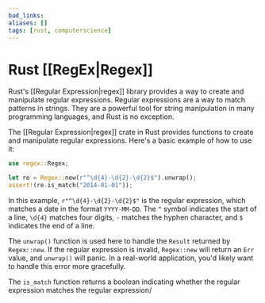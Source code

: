```yaml
---
bad_links:
aliases: []
tags: [rust, computerscience]
---
```

# Rust [[RegEx|Regex]]

Rust's [[Regular Expression|regex]] library provides a way to create and manipulate regular expressions. Regular expressions are a way to match patterns in strings. They are a powerful tool for string manipulation in many programming languages, and Rust is no exception.

The [[Regular Expression|regex]] crate in Rust provides functions to create and manipulate regular expressions. Here's a basic example of how to use it:

```rust
use regex::Regex;

let re = Regex::new(r"^\d{4}-\d{2}-\d{2}$").unwrap();
assert!(re.is_match("2014-01-01"));
```

In this example, `r"^\d{4}-\d{2}-\d{2}$"` is the regular expression, which matches a date in the format `YYYY-MM-DD`. The `^` symbol indicates the start of a line, `\d{4}` matches four digits, `-` matches the hyphen character, and `$` indicates the end of a line.

The `unwrap()` function is used here to handle the `Result` returned by `Regex::new`. If the regular expression is invalid, `Regex::new` will return an `Err` value, and `unwrap()` will panic. In a real-world application, you'd likely want to handle this error more gracefully.

The `is_match` function returns a boolean indicating whether the regular expression matches the regular expression/